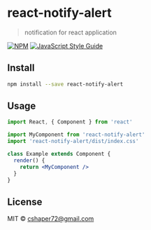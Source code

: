 # react-notify-alert

> notification for react application

[![NPM](https://img.shields.io/npm/v/react-notify-alert.svg)](https://www.npmjs.com/package/react-notify-alert) [![JavaScript Style Guide](https://img.shields.io/badge/code_style-standard-brightgreen.svg)](https://standardjs.com)

## Install

```bash
npm install --save react-notify-alert
```

## Usage

```jsx
import React, { Component } from 'react'

import MyComponent from 'react-notify-alert'
import 'react-notify-alert/dist/index.css'

class Example extends Component {
  render() {
    return <MyComponent />
  }
}
```

## License

MIT © [cshaper72@gmail.com](https://github.com/cshaper72@gmail.com)
